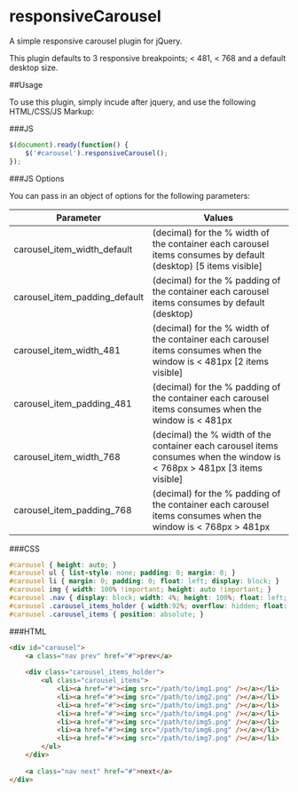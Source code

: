 responsiveCarousel
==================

A simple responsive carousel plugin for jQuery.

This plugin defaults to 3 responsive breakpoints; < 481, < 768 and a default desktop size.

##Usage

To use this plugin, simply incude after jquery, and use the following HTML/CSS/JS Markup:

###JS

```JavaScript
$(document).ready(function() {
	$('#carousel').responsiveCarousel();
});
```

###JS Options

You can pass in an object of options for the following parameters:

Parameter  | Values
------------- | -------------
carousel_item_width_default  | (decimal) for the % width of the container each carousel items consumes by default (desktop) [5 items visible]
carousel_item_padding_default  | (decimal) for the % padding of the container each carousel items consumes by default (desktop)
carousel_item_width_481  | (decimal) for the % width of the container each carousel items consumes when the window is < 481px [2 items visible]
carousel_item_padding_481  | (decimal) for the % padding of the container each carousel items consumes when the window is < 481px
carousel_item_width_768  | (decimal) the % width of the container each carousel items consumes when the window is < 768px > 481px [3 items visible]
carousel_item_padding_768  | (decimal) for the % padding of the container each carousel items consumes when the window is < 768px > 481px

###CSS

```CSS
#carousel { height: auto; }
#carousel ul { list-style: none; padding: 0; margin: 0; }
#carousel li { margin: 0; padding: 0; float: left; display: block; }
#carousel img { width: 100% !important; height: auto !important; }
#carousel .nav { display: block; width: 4%; height: 100%; float: left; text-indent: -9999px; }
#carousel .carousel_items_holder { width:92%; overflow: hidden; float: left;  height: 100%; position: relative; }
#carousel .carousel_items { position: absolute; }
```

###HTML

```HTML
<div id="carousel">
	<a class="nav prev" href="#">prev</a>
	
	<div class="carousel_items_holder">
	  	<ul class="carousel_items">
	  		<li><a href="#"><img src="/path/to/img1.png" /></a></li>
	  		<li><a href="#"><img src="/path/to/img2.png" /></a></li>
	  		<li><a href="#"><img src="/path/to/img3.png" /></a></li>
	  		<li><a href="#"><img src="/path/to/img4.png" /></a></li>
	  		<li><a href="#"><img src="/path/to/img5.png" /></a></li>
	  		<li><a href="#"><img src="/path/to/img6.png" /></a></li>
	  		<li><a href="#"><img src="/path/to/img7.png" /></a></li>
	  	</ul>
	</div>
	
	<a class="nav next" href="#">next</a>
</div>
```